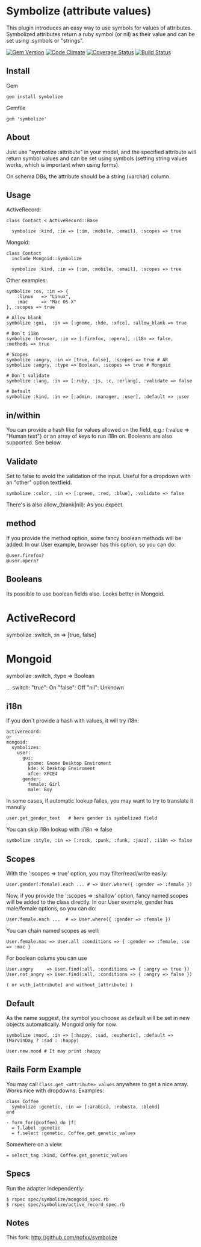 Symbolize (attribute values)
=========

This plugin introduces an easy way to use symbols for values of attributes.
Symbolized attributes return a ruby symbol (or nil) as their value
and can be set using :symbols or "strings".

[![Gem Version](https://badge.fury.io/rb/symbolize.png)](http://badge.fury.io/rb/symbolize)
[![Code Climate](https://codeclimate.com/github/nofxx/symbolize.png)](https://codeclimate.com/github/nofxx/symbolize)
[![Coverage Status](https://coveralls.io/repos/nofxx/symbolize/badge.png)](https://coveralls.io/r/nofxx/symbolize)
[![Build Status](https://travis-ci.org/nofxx/symbolize.png?branch=master)](https://travis-ci.org/nofxx/symbolize)


Install
-------

Gem


    gem install symbolize


Gemfile

    gem 'symbolize'


About
-----

Just use "symbolize :attribute" in your model, and the specified
attribute will return symbol values and can be set using symbols
(setting string values works, which is important when using forms).

On schema DBs, the attribute should be a string (varchar) column.


Usage
-----


ActiveRecord:

    class Contact < ActiveRecord::Base

      symbolize :kind, :in => [:im, :mobile, :email], :scopes => true


Mongoid:

    class Contact
      include Mongoid::Symbolize

      symbolize :kind, :in => [:im, :mobile, :email], :scopes => true


Other examples:

    symbolize :os, :in => {
        :linux   => "Linux",
        :mac     => "Mac OS X"
    }, :scopes => true

    # Allow blank
    symbolize :gui,  :in => [:gnome, :kde, :xfce], :allow_blank => true

    # Don`t i18n
    symbolize :browser, :in => [:firefox, :opera], :i18n => false, :methods => true

    # Scopes
    symbolize :angry, :in => [true, false], :scopes => true # AR
    symbolize :angry, :type => Boolean, :scopes => true # Mongoid

    # Don`t validate
    symbolize :lang, :in => [:ruby, :js, :c, :erlang], :validate => false

    # Default
    symbolize :kind, :in => [:admin, :manager, :user], :default => :user


in/within
---------

You can provide a hash like for values allowed on the field, e.g.:
{:value => "Human text"} or an array of keys to run i18n on.
Booleans are also supported. See below.


Validate
--------

Set to false to avoid the validation of the input.
Useful for a dropdown with an "other" option textfield.

    symbolize :color, :in => [:green, :red, :blue], :validate => false

There's is also allow_(blank|nil): As you expect.


method
------

If you provide the method option, some fancy boolean methods will be added:
In our User example, browser has this option, so you can do:

    @user.firefox?
    @user.opera?


Booleans
--------

Its possible to use boolean fields also. Looks better in Mongoid.

  # ActiveRecord
  symbolize :switch, :in => [true, false]

  # Mongoid
  symbolize :switch, :type => Boolean

  ...
    switch:
      "true": On
      "false": Off
      "nil": Unknown


i18n
----

If you don`t provide a hash with values, it will try i18n:

    activerecord:
    or
    mongoid:
      symbolizes:
        user:
          gui:
            gnome: Gnome Desktop Enviroment
            kde: K Desktop Enviroment
            xfce: XFCE4
          gender:
            female: Girl
            male: Boy

In some cases, if automatic lookup failes, you may want to try to translate it manully

    user.get_gender_text   # here gender is symbolized field

You can skip i18n lookup with :i18n => false

    symbolize :style, :in => [:rock, :punk, :funk, :jazz], :i18n => false


Scopes
------

With the ':scopes => true' option, you may filter/read/write easily:

    User.gender(:female).each ... # => User.where({ :gender => :female })


Now, if you provide the ':scopes => :shallow' option, fancy named scopes
will be added to the class directly. In our User example, gender has
male/female options, so you can do:

    User.female.each ...  # => User.where({ :gender => :female })


You can chain named scopes as well:

    User.female.mac => User.all :conditions => { :gender => :female, :so => :mac }

For boolean colums you can use

    User.angry     => User.find(:all, :conditions => { :angry => true })
    User.not_angry => User.find(:all, :conditions => { :angry => false })

    ( or with_[attribute] and without_[attribute] )


Default
-------

As the name suggest, the symbol you choose as default will be set
in new objects automatically. Mongoid only for now.

    symbolize :mood, :in => [:happy, :sad, :euphoric], :default => (MarvinDay ? :sad : :happy)

    User.new.mood # It may print :happy


Rails Form Example
------------------

You may call `Class.get_<attribute>_values` anywhere to get a nice array.
Works nice with dropdowns. Examples:

    class Coffee
      symbolize :genetic, :in => [:arabica, :robusta, :blend]
    end

    - form_for(@coffee) do |f|
      = f.label :genetic
      = f.select :genetic, Coffee.get_genetic_values

Somewhere on a view:

    = select_tag :kind, Coffee.get_genetic_values

Specs
-----

Run the adapter independently:

    $ rspec spec/symbolize/mongoid_spec.rb
    $ rspec spec/symbolize/active_record_spec.rb


Notes
-----

This fork:
http://github.com/nofxx/symbolize
